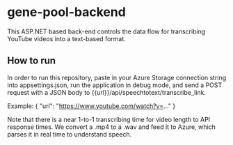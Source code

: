 # gene-pool-backend

This ASP.NET based back-end controls the data flow for transcribing YouTube videos into a text-based format.

## How to run
In order to run this repository, paste in your Azure Storage connection string into appsettings.json, run the application in debug mode, and send a POST request with a JSON body to {{url}}/api/speechtotext/transcribe_link.

Example:
{
    "url": "https://www.youtube.com/watch?v=..."
}

Note that there is a near 1-to-1 transcribing time for video length to API response times. We convert a .mp4 to a .wav and feed it to Azure, which parses it in real time to understand speech.
